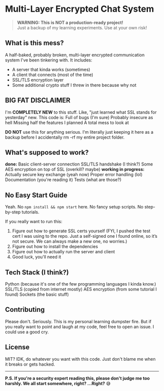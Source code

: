# Multi-Layer Encrypted Chat System

> **WARNING: This is NOT a production-ready project!**  
> Just a backup of my learning experiments. Use at your own risk!

## What is this mess?

A half-baked, probably broken, multi-layer encrypted communication system I've been tinkering with. It includes:
- A server that kinda works (sometimes)
- A client that connects (most of the time)
- SSL/TLS encryption layer
- Some additional crypto stuff I threw in there because why not

## BIG FAT DISCLAIMER

I'm **COMPLETELY NEW** to this stuff. Like, "just learned what SSL stands for yesterday" new. This code is:
Full of bugs (I'm sure)
Probably insecure as hell
Missing half the features I planned
A total mess to look at

**DO NOT** use this for anything serious. I'm literally just keeping it here as a backup before I accidentally rm -rf my entire project folder.

## What's supposed to work?
**done:**
Basic client-server connection
SSL/TLS handshake (I think?)
Some AES encryption on top of SSL (overkill? maybe)
**working in progress:**
Actually secure key exchange (yeah now)
Proper error handling (lol)
Documentation (you're reading it)
Tests (what are those?)

## No Easy Start Guide

Yeah. No `npm install && npm start` here. No fancy setup scripts. No step-by-step tutorials.

If you really want to run this:
1. Figure out how to generate SSL certs yourself (FYI, I pushed the test cert I was using to the repo. Just a self-signed one I found online, so it’s not secure. We can always make a new one, no worries.)
2. Figure out how to install the dependencies
3. Figure out how to actually run the server and client
4. Good luck, you'll need it

## Tech Stack (I think?)

Python (because it's one of the few programming languages I kinda know.)
SSL/TLS (copied from internet mostly)
AES encryption (from some tutorial I found)
Sockets (the basic stuff)

## Contributing

Please don't. Seriously. This is my personal learning dumpster fire. But if you really want to point and laugh at my code, feel free to open an issue. I could use a good cry.

## License

MIT? IDK, do whatever you want with this code. Just don't blame me when it breaks or gets hacked.

---

**P.S. If you're a security expert reading this, please don't judge me too harshly. We all start somewhere, right? ...Right?** 😅